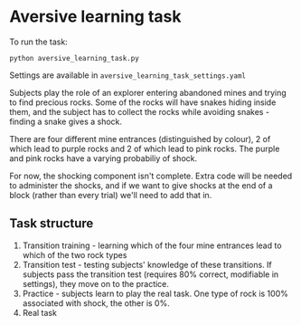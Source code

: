 # Aversive learning task

To run the task:

`python aversive_learning_task.py`

Settings are available in `aversive_learning_task_settings.yaml`

Subjects play the role of an explorer entering abandoned mines and trying to find precious rocks. Some of the rocks will have snakes hiding inside them, and the subject has to collect the rocks while avoiding snakes - finding a snake gives a shock.

There are four different mine entrances (distinguished by colour), 2 of which lead to purple rocks and 2 of which lead to pink rocks. The purple and pink rocks have a varying probabiliy of shock.

For now, the shocking component isn't complete. Extra code will be needed to administer the shocks, and if we want to give shocks at the end of a block (rather than every trial) we'll need to add that in.

## Task structure

1. Transition training - learning which of the four mine entrances lead to which of the two rock types
2. Transition test - testing subjects' knowledge of these transitions. If subjects pass the transition test (requires 80% correct, modifiable in settings), they move on to the practice.
3. Practice - subjects learn to play the real task. One type of rock is 100% associated with shock, the other is 0%.
4. Real task